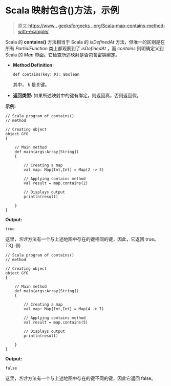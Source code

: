 # Scala 映射包含()方法，示例

> 原文:[https://www . geeksforgeeks . org/Scala-map-contains-method-with-example/](https://www.geeksforgeeks.org/scala-map-contains-method-with-example/)

Scala 的 **contains()** 方法相当于 Scala 的 *isDefinedAt* 方法，但唯一的区别是在所有 *PartialFunction* 类上都观察到了 *isDefinedAt* ，而 *contains* 则明确定义到 Scala 的 *Map* 界面。它检查所述映射是否包含密钥绑定。

*   **Method Definition:**

    ```
    def contains(key: K): Boolean

    ```

    其中， *k* 是关键。

*   **返回类型:**
    如果所述映射中的键有绑定，则返回真，否则返回假。

**示例:**

```
// Scala program of contains()
// method

// Creating object
object GfG
{ 

    // Main method
    def main(args:Array[String])
    {

        // Creating a map
        val map: Map[Int,Int] = Map(2 -> 3)

        // Applying contains method
        val result = map.contains(2)

        // Displays output
        println(result)

    }
}                                         

```

**Output:**

```
true

```

这里，*包含*方法有一个与上述地图中存在的键相同的键，因此，它返回 true。
T3】例:

```
// Scala program of contains()
// method

// Creating object
object GfG
{ 

    // Main method
    def main(args:Array[String])
    {

        // Creating a map
        val map: Map[Int,Int] = Map(4 -> 7)

        // Applying contains method
        val result = map.contains(5)

        // Displays output
        println(result)

    }
} 
```

**Output:**

```
false

```

这里，*包含*方法有一个与上述地图中存在的键不同的键，因此它返回 false。
